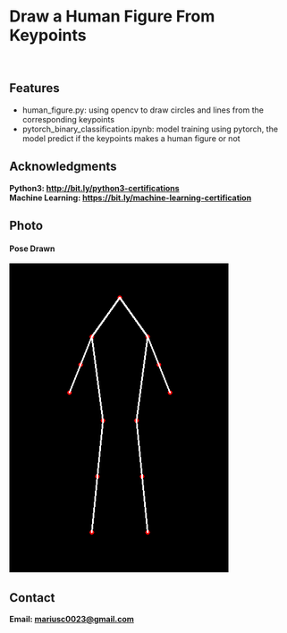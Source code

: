 <h1> Draw a Human Figure From Keypoints</h1>
<br>
<h2>Features</h2>
<ul>
    <li>human_figure.py: using opencv to draw circles and lines from the corresponding keypoints</li>
    <li>pytorch_binary_classification.ipynb: model training using pytorch, the model predict if the keypoints makes a human figure or not</li>
</ul>

<h2>Acknowledgments</h2>

<b> Python3: http://bit.ly/python3-certifications </b>
<br>
<b> Machine Learning: https://bit.ly/machine-learning-certification <b>
<br>


<h2>Photo</h2>
<h4>Pose Drawn</h4>
<img src="image.png">
<br>
<h2>Contact</h2>

<b> Email: mariusc0023@gmail.com </b>
